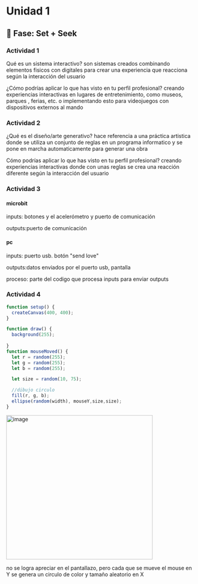 # Unidad 1

## 🔎 Fase: Set + Seek

### Actividad 1
Qué es un sistema interactivo?
son sistemas creados combinando elementos fisicos con digitales para crear una experiencia que reacciona según la interacción del usuario

¿Cómo podrías aplicar lo que has visto en tu perfil profesional?
creando experiencias interactivas en lugares de entretenimiento, como museos, parques , ferias, etc. o implementando esto para videojuegos con dispositivos externos al mando

### Actividad 2
¿Qué es el diseño/arte generativo?
hace referencia a una práctica artistica donde se utiliza un conjunto de reglas en un programa informatico y se pone en marcha automaticamente para generar una obra

Cómo podrías aplicar lo que has visto en tu perfil profesional?
creando experiencias interactivas donde con unas reglas se crea una reacción diferente según la interacción del usuario 

### Actividad 3
#### microbit
inputs: botones y el acelerómetro y puerto de comunicación

outputs:puerto de comunicación

#### pc
inputs: puerto usb. botón "send love"

outputs:datos enviados por el puerto usb, pantalla

proceso: parte del codigo que procesa inputs para enviar outputs

### Actividad 4


```javascript
function setup() {
  createCanvas(400, 400);
}

function draw() {
  background(255);
  
}
function mouseMoved() {
  let r = random(255);
  let g = random(255);
  let b = random(255);

  let size = random(10, 75);

  //dibujo circulo
  fill(r, g, b);
  ellipse(random(width), mouseY,size,size);
}
```

<img width="390" height="383" alt="image" src="https://github.com/user-attachments/assets/064f5812-be02-4c92-a154-0abdf9462169" />

no se logra apreciar en el pantallazo, pero cada que se mueve el mouse en Y se genera un circulo de color y tamaño aleatorio en X
